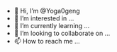 - 👋 Hi, I’m @Yoga0geng
- 👀 I’m interested in ...
- 🌱 I’m currently learning ...
- 💞️ I’m looking to collaborate on ...
- 📫 How to reach me ...

<!---
Yoga0geng/Yoga0geng is a ✨ special ✨ repository because its `README.md` (this file) appears on your GitHub profile.
You can click the Preview link to take a look at your changes.
--->
